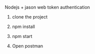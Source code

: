 Nodejs + jason web token authentication 

1) clone the project

2) npm install

3) npm start

4) Open postman

